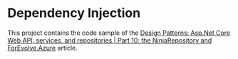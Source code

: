 # Dependency Injection
This project contains the code sample of the 
[Design Patterns: Asp.Net Core Web API, services, and repositories | Part 10: the NinjaRepository and ForEvolve.Azure](http://www.forevolve.com/en/articles/2017/09/14/design-patterns-web-api-service-and-repository-part-10/)
article.